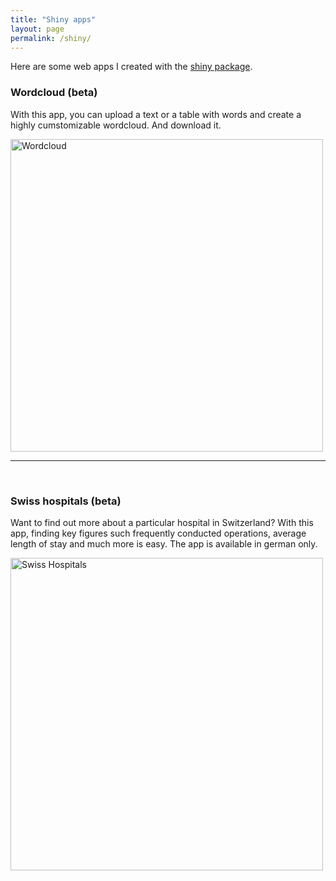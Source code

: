 ```yaml
---
title: "Shiny apps"
layout: page
permalink: /shiny/
---
```

Here are some web apps I created with the [shiny package](http://shiny.rstudio.com).
<br/>

### Wordcloud (beta)
With this app, you can upload a text or a table with words and create a 
highly cumstomizable wordcloud. And download it.

<a href="https://lorenzwalthert.shinyapps.io/wordcloud/" title="Wordcloud"><img src=" ../images/wordcloud_1.png" width="500" alt="Wordcloud"></a>


<hr/>
<br/>

### Swiss hospitals (beta)
Want to find out more about a particular hospital in Switzerland? With this app, 
finding key figures such frequently conducted operations, average length of 
stay and much more is easy. The app is available in german only.

<a href="https://lorenzwalthert.shinyapps.io/SwissHospitals/" title="Swiss Hospitals">
<img src="../images/SwissHospitals_1.png" width="500" alt="Swiss Hospitals"></a>
